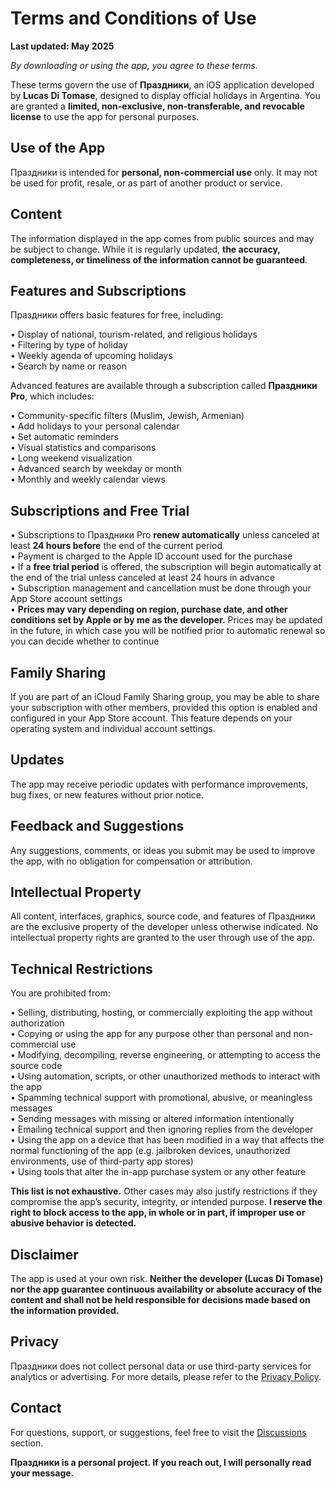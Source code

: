 # Terms and Conditions of Use  
  
**Last updated: May 2025**  
  
*By downloading or using the app, you agree to these terms.*  
  
These terms govern the use of **Праздники**, an iOS application developed by **Lucas Di Tomase**, designed to display official holidays in Argentina. You are granted a **limited, non-exclusive, non-transferable, and revocable license** to use the app for personal purposes.  
  
## Use of the App  
  
Праздники is intended for **personal, non-commercial use** only. It may not be used for profit, resale, or as part of another product or service.  
  
## Content  
  
The information displayed in the app comes from public sources and may be subject to change. While it is regularly updated, **the accuracy, completeness, or timeliness of the information cannot be guaranteed**.  
  
## Features and Subscriptions  
  
Праздники offers basic features for free, including:  
  
• Display of national, tourism-related, and religious holidays  
• Filtering by type of holiday  
• Weekly agenda of upcoming holidays  
• Search by name or reason  
  
Advanced features are available through a subscription called **Праздники Pro**, which includes:  
  
• Community-specific filters (Muslim, Jewish, Armenian)  
• Add holidays to your personal calendar  
• Set automatic reminders  
• Visual statistics and comparisons  
• Long weekend visualization  
• Advanced search by weekday or month  
• Monthly and weekly calendar views  
  
## Subscriptions and Free Trial  
  
• Subscriptions to Праздники Pro **renew automatically** unless canceled at least **24 hours before** the end of the current period  
• Payment is charged to the Apple ID account used for the purchase  
• If a **free trial period** is offered, the subscription will begin automatically at the end of the trial unless canceled at least 24 hours in advance  
• Subscription management and cancellation must be done through your App Store account settings  
• **Prices may vary depending on region, purchase date, and other conditions set by Apple or by me as the developer.** Prices may be updated in the future, in which case you will be notified prior to automatic renewal so you can decide whether to continue  
  
## Family Sharing  
  
If you are part of an iCloud Family Sharing group, you may be able to share your subscription with other members, provided this option is enabled and configured in your App Store account. This feature depends on your operating system and individual account settings.  
  
## Updates  
  
The app may receive periodic updates with performance improvements, bug fixes, or new features without prior notice.  
  
## Feedback and Suggestions  
  
Any suggestions, comments, or ideas you submit may be used to improve the app, with no obligation for compensation or attribution.  
  
## Intellectual Property  
  
All content, interfaces, graphics, source code, and features of Праздники are the exclusive property of the developer unless otherwise indicated. No intellectual property rights are granted to the user through use of the app.  
  
## Technical Restrictions  
  
You are prohibited from:  
  
• Selling, distributing, hosting, or commercially exploiting the app without authorization  
• Copying or using the app for any purpose other than personal and non-commercial use  
• Modifying, decompiling, reverse engineering, or attempting to access the source code  
• Using automation, scripts, or other unauthorized methods to interact with the app  
• Spamming technical support with promotional, abusive, or meaningless messages  
• Sending messages with missing or altered information intentionally  
• Emailing technical support and then ignoring replies from the developer  
• Using the app on a device that has been modified in a way that affects the normal functioning of the app (e.g. jailbroken devices, unauthorized environments, use of third-party app stores)  
• Using tools that alter the in-app purchase system or any other feature  
  
**This list is not exhaustive.** Other cases may also justify restrictions if they compromise the app’s security, integrity, or intended purpose. **I reserve the right to block access to the app, in whole or in part, if improper use or abusive behavior is detected.**  
  
## Disclaimer  
  
The app is used at your own risk. **Neither the developer (Lucas Di Tomase) nor the app guarantee continuous availability or absolute accuracy of the content and shall not be held responsible for decisions made based on the information provided.**  
  
## Privacy  
  
Праздники does not collect personal data or use third-party services for analytics or advertising. For more details, please refer to the [Privacy Policy](https://lucasditomase.github.io/feriados/ru/privacy-policy).  
  
## Contact  
  
For questions, support, or suggestions, feel free to visit the [Discussions](https://github.com/lucasditomase/feriados/discussions) section.  
  
**Праздники is a personal project. If you reach out, I will personally read your message.**  
